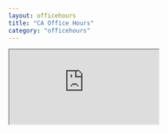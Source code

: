 ```yaml
---
layout: officehours
title: "CA Office Hours"
category: "officehours"
---
```


<iframe id="officehours_spreadsheet" src="https://docs.google.com/spreadsheets/d/e/2PACX-1vR-kG-HhbkADdJY8GC0ny0yINLa3BkLcNIlhxMNk16yN9O_m06TPCEaw1u5Okq8SQEUK7Jo3BOzvqm7/pubhtml?widget=true&amp;headers=false"></iframe>
